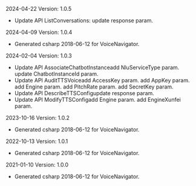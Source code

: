 2024-04-22 Version: 1.0.5
- Update API ListConversations: update response param.


2024-04-09 Version: 1.0.4
- Generated csharp 2018-06-12 for VoiceNavigator.

2024-02-04 Version: 1.0.3
- Update API AssociateChatbotInstanceadd NluServiceType param.
update ChatbotInstanceId param.
- Update API AuditTTSVoiceadd AccessKey param.
add AppKey param.
add Engine param.
add PitchRate param.
add SecretKey param.
- Update API DescribeTTSConfigupdate response param.
- Update API ModifyTTSConfigadd Engine param.
add EngineXunfei param.


2023-10-16 Version: 1.0.2
- Generated csharp 2018-06-12 for VoiceNavigator.

2022-10-13 Version: 1.0.1
- Generated csharp 2018-06-12 for VoiceNavigator.

2021-01-10 Version: 1.0.0
- Generated csharp 2018-06-12 for VoiceNavigator.

